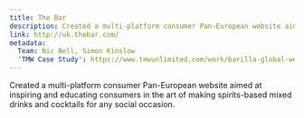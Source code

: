 ```yaml
---
title: The Bar
description: Created a multi-platform consumer Pan-European website aimed at inspiring and educating consumers in the art of making spirits-based mixed drinks and cocktails for any social occasion.
link: http://uk.thebar.com/
metadata:
  Team: Nic Bell, Simon Kinslow
  'TMW Case Study': https://www.tmwunlimited.com/work/barilla-global-website/
---
```


Created a multi-platform consumer Pan-European website aimed at inspiring and educating consumers in the art of making spirits-based mixed drinks and cocktails for any social occasion.
